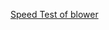 
[Speed Test of blower](https://photos.google.com/photo/AF1QipMF2-8fLpiee6Pexc32eXzsj4cmwlYmHoWeHliv)
